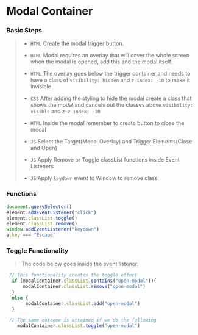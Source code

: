 # Modal Container

### Basic Steps

> - `HTML` Create the modal trigger button.
> 
> - `HTML` Modal requires an overlay that will cover the whole screen when the modal is opened, add this and the modal itself.
> 
> - `HTML` The overlay goes below the trigger container and needs to have a class of `visibility: hidden` and `z-index: -10` to make it invisible
> 
> - `CSS` After adding the styling to hide the modal create a class that shows the modal and cancels out the classes above `visibility: visible` and z-`z-index: -10`
> 
> - `HTML` Inside the modal remember to create button to close the modal
> 
> - `JS` Select the Target(Modal Overlay) and Trigger Elements(Close and Open)
> 
> - `JS` Apply Remove or Toggle classList functions inside Event Listeners
> 
> - `JS` Apply `keydown` event to Window to remove class

### Functions

```javascript
document.querySelector()
element.addEventListener("click")
element.classList.toggle()
element.classList.remove()
window.addEventListener("keydown")
e.key === "Escape"
```

### Toggle Functionality

> The code below goes inside the event listener.

```js
 // This functionality creates the toggle effect
  if (modalContainer.classList.contains("open-modal")){
      modalContainer.classList.remove("open-modal")
  }
  else {
       modalContainer.classList.add("open-modal")
  }

 // The same outcome is attained if we do the following
    modalContainer.classList.toggle("open-modal")
```
